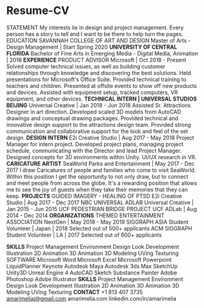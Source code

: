 # Resume-CV
STATEMENT
My interests lie in design and project management. Every person has a story to tell and I want to be there to help turn the pages.
EDUCATION
SAVANNAH COLLEGE OF ART AND DESIGN
Master of Arts - Design Management | Start Spring 2020
**UNIVERSITY OF CENTRAL FLORIDA**
Bachelor of Fine Arts in Emerging Media - Digital Media, Animation | 2018
**EXPERIENCE**
PRODUCT ADVISOR
Microsoft | Oct 2018 - Present
Solved computer technical issues, as well as building customer relationships through knowledge and discovering the best solutions.
Held presentations for Microsoft's Office Suite.
Provided technical training to teachers and children.
Presented at offsite events to show off new products and devices. Assisted with equipment setup, tracked computers, VR equipment, and other devices.
**TECHNICAL INTERN | UNIVERSAL STUDIOS BEIJING**
Universal Creative | Jan 2018 - Jun 2018
Assisted Sr. Attractions Designer in art direction.
Developed scaled 3D models from AutoCAD drawings and conceptual drawing packages.
Provided technical and innovative design support to the attractions design team. Provided strong communication and collaborative support for the look and feel of the set design.
**DESIGN INTERN**
E2i Creative Studio | Aug 2017 - May 2018
Project Manager for intern project.
Developed project plans, managing project schedule, communicating with the Director and lead Project Manager.
Designed concepts for 3D environments within Unity. UI/UX research in VR.
**CARICATURE ARTIST**
SeaWorld Parks and Entertainment | May 2017 - Dec 2017
I draw Caricatures of people and families who come to visit SeaWorld. Within this position I get the opportunity to not only draw, but to connect and meet people from across the globe. It's a rewarding position that allows me to see the joy of guests when they take their memories that they can keep.
**PROJECTS**
GUIDED IMAGERY - HEALING OF PTSD
E2i Creative Studio | Aug 2017 - Dec 2017
NBC UNIVERSAL ADLAB
Universal Creative | Jan 2015 - Jun 2015
UCF PEDESTRIAN BRIDGE PROJECT
UCF ADLab | Aug 2014 - Dec 2014
**ORGANIZATIONS**
THEMED ENTERTAINMENT ASSOCIATION
NextGen | May 2018 - May 2019 SIGGRAPH ASIA
Student Volunteer | Japan | 2018 Selected out of 500+ applicants
ACM SIGGRAPH
Student Volunteer | LA | 2017 Selected out of 600+ applicants

**SKILLS**
Project Management Environment Design Look Development Illustration
2D Animation 3D Animation 3D Modeling UVing Texturing
SOFTWARE
Microsoft Word Microsoft Excel Microsoft Powerpoint LiquidPlanner Keynote
Autodesk Maya Autodesk 3ds Max SketchUp Unity3D
Unreal Engine 4 AutoCAD
Sketch
Substance Painter Adobe Photoshop Adobe Illustrator
**SKILLS**
Project Management Environment Design Look Development Illustration
2D Animation 3D Animation 3D Modeling UVing Texturing
**CONTACT**
+1 813 407 3735 
amarimeliaj@gmail.com 
amarimelia.com 
linkedin.com/in/amarimelia
